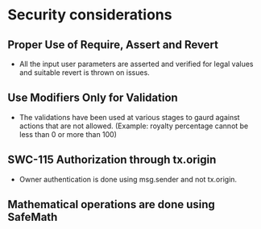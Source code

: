 # Security considerations

## Proper Use of Require, Assert and Revert 

- All the input user parameters are asserted and verified for legal values and suitable revert is thrown on issues.

## Use Modifiers Only for Validation 

- The validations have been used at various stages to gaurd against actions that are not allowed.
  (Example: royalty percentage cannot be less than 0 or more than 100)

## SWC-115 Authorization through tx.origin
- Owner authentication is done using msg.sender and not tx.origin.

## Mathematical operations are done using SafeMath
